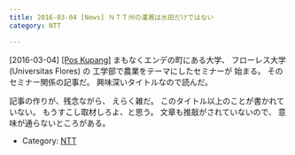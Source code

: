 ```yaml
---
title: 2016-03-04 [News] ＮＴＴ州の灌漑は水田だけではない 
category: NTT

---
```


[2016-03-04] [[Pos Kupang]](http://dlvr.it/KhCxF4)  まもなくエンデの町にある大学、
フローレス大学 (Universitas Flores) の
工学部で農業をテーマにしたセミナーが
始まる。
そのセミナー関係の記事だ。
興味深いタイトルなので読んだ。

 記事の作りが、残念ながら、
えらく雑だ。
このタイトル以上のことが書かれていない。
もうすこし取材しろよ、と思う。
文章も推敲がされていないので、
意味が通らないところがある。

- Category: [NTT](https://merapano.github.io/categories.html#NTT)

